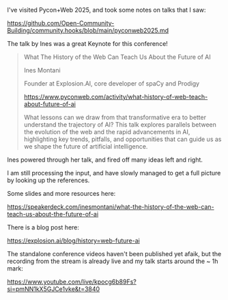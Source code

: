 I've visited Pycon+Web 2025, and took some notes on talks that I saw:

https://github.com/Open-Community-Building/community.hooks/blob/main/pyconweb2025.md

The talk by Ines was a great Keynote for this conference!

> What The History of the Web Can Teach Us About the Future of AI
> 
> Ines Montani
> 
> Founder at Explosion.AI, core developer of spaCy and Prodigy
> 
> https://www.pyconweb.com/activity/what-history-of-web-teach-about-future-of-ai
> 
> What lessons can we draw from that transformative era to better understand the trajectory of AI? 
> This talk explores parallels between the evolution of the web and the rapid advancements in AI, 
> highlighting key trends, pitfalls, and opportunities that can guide us as we shape the future of artificial intelligence.

Ines powered through her talk, and fired off many ideas left and right. 

I am still processing the input, and have slowly managed to get a full picture by looking up the references. 

Some slides and more resources here: 

https://speakerdeck.com/inesmontani/what-the-history-of-the-web-can-teach-us-about-the-future-of-ai

There is a blog post here:

https://explosion.ai/blog/history=web-future-ai

The standalone conference videos 
haven't been published yet afaik, 
but the recording from the stream 
is already live and my talk starts 
around the ~ 1h mark: 

https://www.youtube.com/live/kpocg6b89Fs?si=pmNN1kX5GJCe1vke&t=3840




